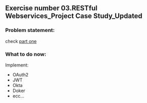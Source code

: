 ## Exercise number 03.RESTful Webservices_Project Case Study_Updated

### Problem statement: 
check [part one](https://github.com/mancio/301JavaMicro) 

### What to do now:
Implement:
* OAuth2
* JWT
* Okta
* Doker
* ecc...

